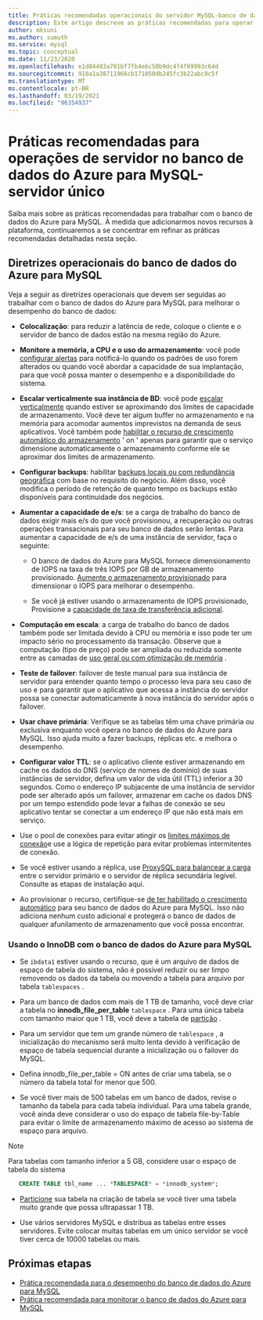 ```yaml
---
title: Práticas recomendadas operacionais do servidor MySQL-banco de dados do Azure para MySQL
description: Este artigo descreve as práticas recomendadas para operar seu banco de dados MySQL no Azure.
author: mksuni
ms.author: sumuth
ms.service: mysql
ms.topic: conceptual
ms.date: 11/23/2020
ms.openlocfilehash: e1d84483a701bf7fb4e6c50b9dc4f4f89993c64d
ms.sourcegitcommit: 910a1a38711966cb171050db245fc3b22abc8c5f
ms.translationtype: MT
ms.contentlocale: pt-BR
ms.lasthandoff: 03/19/2021
ms.locfileid: "96354937"
---
```

# <a name="best-practices-for-server-operations-on-azure-database-for-mysql--single-server"></a>Práticas recomendadas para operações de servidor no banco de dados do Azure para MySQL-servidor único

Saiba mais sobre as práticas recomendadas para trabalhar com o banco de dados do Azure para MySQL. À medida que adicionarmos novos recursos à plataforma, continuaremos a se concentrar em refinar as práticas recomendadas detalhadas nesta seção.

## <a name="azure-database-for-mysql-operational-guidelines"></a>Diretrizes operacionais do banco de dados do Azure para MySQL 

Veja a seguir as diretrizes operacionais que devem ser seguidas ao trabalhar com o banco de dados do Azure para MySQL para melhorar o desempenho do banco de dados: 

* **Colocalização**: para reduzir a latência de rede, coloque o cliente e o servidor de banco de dados estão na mesma região do Azure.

* **Monitore a memória, a CPU e o uso do armazenamento**: você pode [configurar alertas](howto-alert-on-metric.md) para notificá-lo quando os padrões de uso forem alterados ou quando você abordar a capacidade de sua implantação, para que você possa manter o desempenho e a disponibilidade do sistema. 

* **Escalar verticalmente sua instância de BD**: você pode [escalar verticalmente](howto-create-manage-server-portal.md) quando estiver se aproximando dos limites de capacidade de armazenamento. Você deve ter algum buffer no armazenamento e na memória para acomodar aumentos imprevistos na demanda de seus aplicativos. Você também pode [habilitar o recurso de crescimento automático do armazenamento](howto-auto-grow-storage-portal.md) ' on ' apenas para garantir que o serviço dimensione automaticamente o armazenamento conforme ele se aproximar dos limites de armazenamento. 

* **Configurar backups**: habilitar [backups locais ou com redundância geográfica](howto-restore-server-portal.md#set-backup-configuration) com base no requisito do negócio. Além disso, você modifica o período de retenção de quanto tempo os backups estão disponíveis para continuidade dos negócios. 

* **Aumentar a capacidade de e/s**: se a carga de trabalho do banco de dados exigir mais e/s do que você provisionou, a recuperação ou outras operações transacionais para seu banco de dados serão lentas. Para aumentar a capacidade de e/s de uma instância de servidor, faça o seguinte: 

    * O banco de dados do Azure para MySQL fornece dimensionamento de IOPS na taxa de três IOPS por GB de armazenamento provisionado. [Aumente o armazenamento provisionado](howto-create-manage-server-portal.md#scale-storage-up) para dimensionar o IOPS para melhorar o desempenho. 

    * Se você já estiver usando o armazenamento de IOPS provisionado, Provisione a [capacidade de taxa de transferência adicional](howto-create-manage-server-portal.md#scale-storage-up). 

* **Computação em escala**: a carga de trabalho do banco de dados também pode ser limitada devido à CPU ou memória e isso pode ter um impacto sério no processamento da transação. Observe que a computação (tipo de preço) pode ser ampliada ou reduzida somente entre as camadas de [uso geral ou com otimização de memória](concepts-pricing-tiers.md) . 

* **Teste de failover**: failover de teste manual para sua instância de servidor para entender quanto tempo o processo leva para seu caso de uso e para garantir que o aplicativo que acessa a instância do servidor possa se conectar automaticamente à nova instância do servidor após o failover.

* **Usar chave primária**: Verifique se as tabelas têm uma chave primária ou exclusiva enquanto você opera no banco de dados do Azure para MySQL. Isso ajuda muito a fazer backups, réplicas etc. e melhora o desempenho.

* **Configurar valor TTL**: se o aplicativo cliente estiver armazenando em cache os dados do DNS (serviço de nomes de domínio) de suas instâncias de servidor, defina um valor de vida útil (TTL) inferior a 30 segundos. Como o endereço IP subjacente de uma instância de servidor pode ser alterado após um failover, armazenar em cache os dados DNS por um tempo estendido pode levar a falhas de conexão se seu aplicativo tentar se conectar a um endereço IP que não está mais em serviço.

* Use o pool de conexões para evitar atingir os [limites máximos de conexão](concepts-server-parameters.md#max_connections)e use a lógica de repetição para evitar problemas intermitentes de conexão. 

* Se você estiver usando a réplica, use [ProxySQL para balancear a carga](https://techcommunity.microsoft.com/t5/azure-database-for-mysql/scaling-an-azure-database-for-mysql-workload-running-on/ba-p/1105847) entre o servidor primário e o servidor de réplica secundária legível. Consulte as etapas de instalação aqui. </br> 

* Ao provisionar o recurso, certifique-se [de ter habilitado o crescimento automático](howto-auto-grow-storage-portal.md) para seu banco de dados do Azure para MySQL. Isso não adiciona nenhum custo adicional e protegerá o banco de dados de qualquer afunilamento de armazenamento que você possa encontrar. </br> 


### <a name="using-innodb-with-azure-database-for-mysql"></a>Usando o InnoDB com o banco de dados do Azure para MySQL

*   Se `ibdata1` estiver usando o recurso, que é um arquivo de dados de espaço de tabela do sistema, não é possível reduzir ou ser limpo removendo os dados da tabela ou movendo a tabela para arquivo por tabela `tablespaces` .

* Para um banco de dados com mais de 1 TB de tamanho, você deve criar a tabela no **innodb_file_per_table** `tablespace` . Para uma única tabela com tamanho maior que 1 TB, você deve a tabela de [partição](https://dev.mysql.com/doc/refman/5.7/en/partitioning.html) .

*   Para um servidor que tem um grande número de `tablespace` , a inicialização do mecanismo será muito lenta devido à verificação de espaço de tabela sequencial durante a inicialização ou o failover do MySQL. 

* Defina innodb_file_per_table = ON antes de criar uma tabela, se o número da tabela total for menor que 500.

* Se você tiver mais de 500 tabelas em um banco de dados, revise o tamanho da tabela para cada tabela individual. Para uma tabela grande, você ainda deve considerar o uso do espaço de tabela file-by-Table para evitar o limite de armazenamento máximo de acesso ao sistema de espaço para arquivo.

> [!NOTE]
> Para tabelas com tamanho inferior a 5 GB, considere usar o espaço de tabela do sistema 
> ```sql
>    CREATE TABLE tbl_name ... *TABLESPACE* = *innodb_system*;
> ```

* [Particione](https://dev.mysql.com/doc/refman/5.7/en/partitioning.html) sua tabela na criação de tabela se você tiver uma tabela muito grande que possa ultrapassar 1 TB.

* Use vários servidores MySQL e distribua as tabelas entre esses servidores. Evite colocar muitas tabelas em um único servidor se você tiver cerca de 10000 tabelas ou mais. 

## <a name="next-steps"></a>Próximas etapas
- [Prática recomendada para o desempenho do banco de dados do Azure para MySQL](concept-performance-best-practices.md)
- [Prática recomendada para monitorar o banco de dados do Azure para MySQL](concept-monitoring-best-practices.md)
